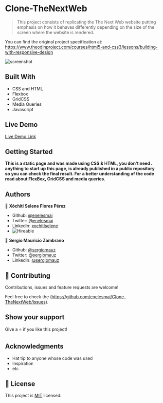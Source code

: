# Clone-TheNextWeb

> This project consists of replicating the The Next Web website putting emphasis on how it behaves differently depending on the size of the screen where the website is rendered.

You can find the original project specification at: https://www.theodinproject.com/courses/html5-and-css3/lessons/building-with-responsive-design

![screenshot](https://user-images.githubusercontent.com/5160907/73982875-bc83ce80-48fa-11ea-9680-7475862e4171.PNG)

## Built With

- CSS and HTML
- Flexbox
- GridCSS
- Media Queries
- Javascript

## Live Demo

[Live Demo Link](http://beta.szetapp.com/Clone-TheNextWeb/index.html)


## Getting Started

**This is a static page and was made using  CSS & HTML, you don't need .**
**anything to start up this page, is already published in a public repository so you can check the final result. For a better understanding of the code read about FlexBox, GridCSS and media queries.**


## Authors

👤 **Xóchitl Selene Flores Pérez**

- Github: [@enelesmai](https://github.com/enelesmai)
- Twitter: [@enelesmai](https://twitter.com/enelesmai)
- Linkedin: [xochitlselene](https://linkedin.com/in/xochitlselene)
- ![Hireable](https://cdn.rawgit.com/hiendv/hireable/master/styles/flat/yes.svg)

👤 **Sergio Mauricio Zambrano**

- Github: [@sergiomauz](https://github.com/sergiomauz)
- Twitter: [@sergiomauz](https://twitter.com/sergiomauz)
- Linkedin: [@sergiomauz](https://www.linkedin.com/in/sergiomauz)

## 🤝 Contributing

Contributions, issues and feature requests are welcome!

Feel free to check the (https://github.com/enelesmai/Clone-TheNextWeb/issues).

## Show your support

Give a ⭐️ if you like this project!

## Acknowledgments

- Hat tip to anyone whose code was used
- Inspiration
- etc

## 📝 License

This project is [MIT](lic.url) licensed.
